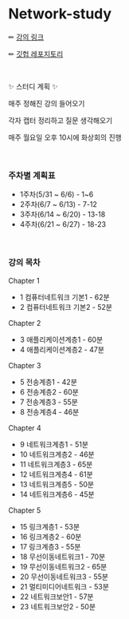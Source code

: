 # Network-study

✏ [강의 링크](http://www.kocw.net/home/cview.do?mty=p&kemId=1169634)

✏ [깃헙 레포지토리](https://github.com/seunghee73/CS-study/tree/master/Network)

<br>

✨ 스터디 계획 ✨

  매주 정해진 강의 들어오기

  각자 캡터 정리하고 질문 생각해오기

  매주 월요일 오후 10시에 화상회의 진행

<br>

### 주차별 계획표

- 1주차(5/31 ~ 6/6) - 1~6
- 2주차(6/7 ~ 6/13) - 7-12
- 3주차(6/14 ~ 6/20) - 13-18
- 4주차(6/21 ~ 6/27) - 18-23

<br>

### 강의 목차

Chapter 1

- 1 컴퓨터네트워크 기본1 - 62분
- 2 컴퓨터네트워크 기본2 - 52분

Chapter 2

- 3 애플리케이션계층1 - 60분
- 4 애플리케이션계층2 - 47분

Chapter 3

- 5 전송계층1 - 42분
- 6 전송계층2 - 60분
- 7 전송계층3 - 55분
- 8 전송계층4 - 46분

Chapter 4

- 9 네트워크계층1 - 51분
- 10 네트워크계층2 - 46분
- 11 네트워크계층3 - 65분
- 12 네트워크계층4 - 61분
- 13 네트워크계층5 - 50분
- 14 네트워크계층6 - 45분

Chapter 5

- 15 링크계층1 - 53분
- 16 링크계층2 - 60분
- 17 링크계층3 - 55분
- 18 무선이동네트워크1 - 70분
- 19 무선이동네트워크2 - 65분
- 20 무선이동네트워크3 - 55분
- 21 멀티미디어네트워크 - 53분
- 22 네트워크보안1 - 57분
- 23 네트워크보안2 - 50분
